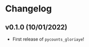 # Changelog

<!--next-version-placeholder-->

## v0.1.0 (10/01/2022)

- First release of `pycounts_gloriaye`!